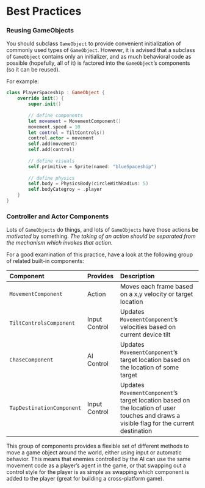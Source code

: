 
# Best Practices
### Reusing GameObjects
You should subclass `GameObject` to provide convenient initialization of commonly used types of `GameObject`. However, it is advised that a subclass of `GameObject` contains only an initializer, and as much behavioral code as possible (hopefully, all of it) is factored into the `GameObject`’s components (so it can be reused).

For example:
```swift
class PlayerSpaceship : GameObject {
	override init() {
		super.init()
		
		// define components
		let movement = MovementComponent()
		movement.speed = 10
		let control = TiltControls()
		control.actor = movement
		self.add(movement)
		self.add(control)
		
		// define visuals
		self.primitive = Sprite(named: "blueSpaceship")
		
		// define physics
		self.body = PhysicsBody(circleWithRadius: 5)
		self.bodyCategroy = .player
	}
}
```

### Controller and Actor Components
Lots of `GameObjects` do things, and lots of `GameObjects` have those actions be *motivated* by something. *The taking of an action should be separated from the mechanism which invokes that action.*

For a good examination of this practice, have a look at the following group of related built-in components:

| Component | Provides | Description |
|:--|:--|:--|
| `MovementComponent` | Action | Moves each frame based on a x,y velocity or target location |
| `TiltControlsComponent` | Input Control | Updates `MovementComponent`’s velocities based on current device tilt |
| `ChaseComponent` | AI Control | Updates `MovementComponent`’s target location based on the location of some target |
| `TapDestinationComponent` | Input Control | Updates `MovementComponent`’s target location based on the location of user touches and draws a visible flag for the current destination |

This group of components provides a flexible set of different methods to move a game object around the world, either using input or automatic behavior. This means that enemies controlled by the AI can use the same movement code as a player’s agent in the game, or that swapping out a control style for the player is as simple as swapping which component is added to the player (great for building a cross-platform game).